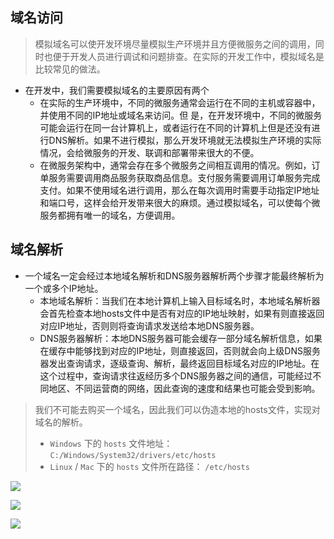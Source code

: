## 域名访问

> 模拟域名可以使开发环境尽量模拟生产环境并且方便微服务之间的调用，同时也便于开发人员进行调试和问题排查。在实际的开发工作中，模拟域名是比较常见的做法。

* 在开发中，我们需要模拟域名的主要原因有两个
  * 在实际的生产环境中，不同的微服务通常会运行在不同的主机或容器中，并使用不同的IP地址或域名来访问。但
    是，在开发环境中，不同的微服务可能会运行在同一台计算机上，或者运行在不同的计算机上但是还没有进行DNS解析。如果不进行模拟，那么开发环境就无法模拟生产环境的实际情况，会给微服务的开发、联调和部署带来很大的不便。
  * 在微服务架构中，通常会存在多个微服务之间相互调用的情况。例如，订单服务需要调用商品服务获取商品信息。支付服务需要调用订单服务完成支付。如果不使用域名进行调用，那么在每次调用时需要手动指定IP地址和端口号，这样会给开发带来很大的麻烦。通过模拟域名，可以使每个微服务都拥有唯一的域名，方便调用。

## 域名解析

* 一个域名一定会经过本地域名解析和DNS服务器解析两个步骤才能最终解析为一个或多个IP地址。
  * 本地域名解析：当我们在本地计算机上输入目标域名时，本地域名解析器会首先检查本地hosts文件中是否有对应的IP地址映射，如果有则直接返回对应IP地址，否则则将查询请求发送给本地DNS服务器。
  * DNS服务器解析：本地DNS服务器可能会缓存一部分域名解析信息，如果在缓存中能够找到对应的IP地址，则直接返回，否则就会向上级DNS服务器发出查询请求，逐级查询、解析，最终返回目标域名对应的IP地址。在这个过程中，查询请求往返经历多个DNS服务器之间的通信，可能经过不同地区、不同运营商的网络，因此查询的速度和结果也可能会受到影响。

> 我们不可能去购买一个域名，因此我们可以伪造本地的hosts文件，实现对域名的解析。
>
> - `Windows` 下的 `hosts` 文件地址：`C:/Windows/System32/drivers/etc/hosts`
> - `Linux` / `Mac` 下的 `hosts` 文件所在路径： `/etc/hosts`

![](https://oss.yiki.tech/img/202304270819523.png)

![](https://oss.yiki.tech/img/202304270825013.png)

![](https://oss.yiki.tech/img/202304270827005.png)